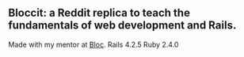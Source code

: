 ## Bloccit: a Reddit replica to teach the fundamentals of web development and Rails.

 Made with my mentor at [Bloc](http://bloc.io).
 Rails 4.2.5
 Ruby 2.4.0
